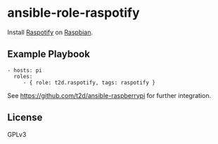 ansible-role-raspotify
======================

Install [Raspotify](https://github.com/dtcooper/raspotify) on [Raspbian](https://www.raspbian.org/).

Example Playbook
----------------

    - hosts: pi
      roles:
         - { role: t2d.raspotify, tags: raspotify }

See https://github.com/t2d/ansible-raspberrypi for further integration.

License
-------

GPLv3

